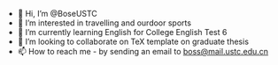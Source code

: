 - 👋 Hi, I’m @BoseUSTC
- 👀 I’m interested in travelling and ourdoor sports
- 🌱 I’m currently learning English for College English Test 6
- 💞️ I’m looking to collaborate on TeX template on graduate thesis
- 📫 How to reach me - by sending an email to boss@mail.ustc.edu.cn

<!---
BoseUSTC/BoseUSTC is a ✨ special ✨ repository because its `README.md` (this file) appears on your GitHub profile.
You can click the Preview link to take a look at your changes.
--->
